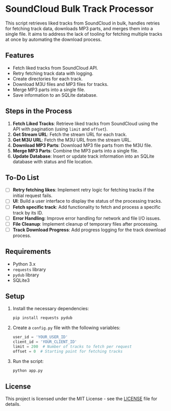 
# SoundCloud Bulk Track Processor

This script retrieves liked tracks from SoundCloud in bulk, handles retries for fetching track data, downloads MP3 parts, and merges them into a single file. It aims to address the lack of tooling for fetching multiple tracks at once by automating the download process.

## Features

- Fetch liked tracks from SoundCloud API.
- Retry fetching track data with logging.
- Create directories for each track.
- Download M3U files and MP3 files for tracks.
- Merge MP3 parts into a single file.
- Save information to an SQLite database.

## Steps in the Process

1. **Fetch Liked Tracks**: Retrieve liked tracks from SoundCloud using the API with pagination (using `limit` and `offset`).
2. **Get Stream URL**: Fetch the stream URL for each track.
3. **Get M3U URL**: Fetch the M3U URL from the stream URL.
4. **Download MP3 Parts**: Download MP3 file parts from the M3U file.
5. **Merge MP3 Parts**: Combine the MP3 parts into a single file.
6. **Update Database**: Insert or update track information into an SQLite database with status and file location.

## To-Do List

- [ ] **Retry fetching likes**: Implement retry logic for fetching tracks if the initial request fails.
- [ ] **UI**: Build a user interface to display the status of the processing tracks.
- [ ] **Fetch specific track**: Add functionality to fetch and process a specific track by its ID.
- [ ] **Error Handling**: Improve error handling for network and file I/O issues.
- [ ] **File Cleanup**: Implement cleanup of temporary files after processing.
- [ ] **Track Download Progress**: Add progress logging for the track download process.

## Requirements

- Python 3.x
- `requests` library
- `pydub` library
- SQLite3

## Setup

1. Install the necessary dependencies:

    ```bash
    pip install requests pydub
    ```

2. Create a `config.py` file with the following variables:

    ```python
    user_id = 'YOUR_USER_ID'
    client_id = 'YOUR_CLIENT_ID'
    limit = 200  # Number of tracks to fetch per request
    offset = 0  # Starting point for fetching tracks
    ```

3. Run the script:

    ```bash
    python app.py
    ```

## License

This project is licensed under the MIT License - see the [LICENSE](LICENSE) file for details.
